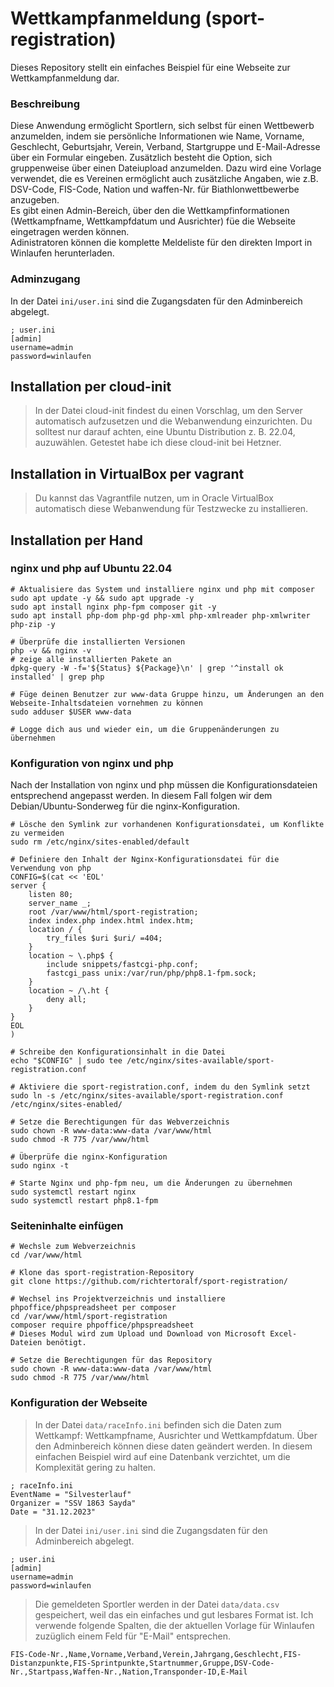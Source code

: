 # Wettkampfanmeldung (sport-registration)
Dieses Repository stellt ein einfaches Beispiel für eine Webseite zur Wettkampfanmeldung dar.
### Beschreibung
Diese Anwendung ermöglicht Sportlern, sich selbst für einen Wettbewerb anzumelden, indem sie persönliche Informationen wie Name, Vorname, Geschlecht, Geburtsjahr, Verein, Verband, Startgruppe und E-Mail-Adresse über ein Formular eingeben. Zusätzlich besteht die Option, sich gruppenweise über einen Dateiupload anzumelden. Dazu wird eine Vorlage verwendet, die es Vereinen ermöglicht auch zusätzliche Angaben, wie z.B. DSV-Code, FIS-Code, Nation und waffen-Nr. für Biathlonwettbewerbe anzugeben.  
Es gibt einen Admin-Bereich, über den die Wettkampfinformationen (Wettkampfname, Wettkampfdatum und Ausrichter) füe die Webseite eingetragen werden können.  
Adinistratoren können die komplette Meldeliste für den direkten Import in Winlaufen herunterladen.

### Adminzugang
In der Datei `ini/user.ini` sind die Zugangsdaten für den Adminbereich abgelegt.
```
; user.ini
[admin]
username=admin
password=winlaufen
```

## Installation per cloud-init
>In der Datei cloud-init findest du einen Vorschlag, um den Server automatisch aufzusetzen und die Webanwendung einzurichten. Du solltest nur darauf achten, eine Ubuntu Distribution z. B. 22.04, auzuwählen. Getestet habe ich diese cloud-init bei Hetzner.

## Installation in VirtualBox per vagrant
>Du kannst das Vagrantfile nutzen, um in Oracle VirtualBox automatisch diese Webanwendung für Testzwecke zu installieren.

## Installation per Hand
### nginx und php auf Ubuntu 22.04
```
# Aktualisiere das System und installiere nginx und php mit composer
sudo apt update -y && sudo apt upgrade -y
sudo apt install nginx php-fpm composer git -y
sudo apt install php-dom php-gd php-xml php-xmlreader php-xmlwriter php-zip -y

# Überprüfe die installierten Versionen
php -v && nginx -v
# zeige alle installierten Pakete an
dpkg-query -W -f='${Status} ${Package}\n' | grep '^install ok installed' | grep php

# Füge deinen Benutzer zur www-data Gruppe hinzu, um Änderungen an den Webseite-Inhaltsdateien vornehmen zu können
sudo adduser $USER www-data

# Logge dich aus und wieder ein, um die Gruppenänderungen zu übernehmen
```
### Konfiguration von nginx und php
Nach der Installation von nginx und php müssen die Konfigurationsdateien entsprechend angepasst werden. In diesem Fall folgen wir dem Debian/Ubuntu-Sonderweg für die nginx-Konfiguration.
```
# Lösche den Symlink zur vorhandenen Konfigurationsdatei, um Konflikte zu vermeiden
sudo rm /etc/nginx/sites-enabled/default

# Definiere den Inhalt der Nginx-Konfigurationsdatei für die Verwendung von php
CONFIG=$(cat << 'EOL'
server {
    listen 80;
    server_name _;
    root /var/www/html/sport-registration;
    index index.php index.html index.htm;
    location / {
        try_files $uri $uri/ =404;
    }
    location ~ \.php$ {
        include snippets/fastcgi-php.conf;
        fastcgi_pass unix:/var/run/php/php8.1-fpm.sock;
    }
    location ~ /\.ht {
        deny all;
    }
}
EOL
)

# Schreibe den Konfigurationsinhalt in die Datei
echo "$CONFIG" | sudo tee /etc/nginx/sites-available/sport-registration.conf

# Aktiviere die sport-registration.conf, indem du den Symlink setzt
sudo ln -s /etc/nginx/sites-available/sport-registration.conf /etc/nginx/sites-enabled/

# Setze die Berechtigungen für das Webverzeichnis
sudo chown -R www-data:www-data /var/www/html
sudo chmod -R 775 /var/www/html

# Überprüfe die nginx-Konfiguration
sudo nginx -t

# Starte Nginx und php-fpm neu, um die Änderungen zu übernehmen
sudo systemctl restart nginx
sudo systemctl restart php8.1-fpm

```
### Seiteninhalte einfügen
```
# Wechsle zum Webverzeichnis
cd /var/www/html

# Klone das sport-registration-Repository
git clone https://github.com/richtertoralf/sport-registration/

# Wechsel ins Projektverzeichnis und installiere phpoffice/phpspreadsheet per composer
cd /var/www/html/sport-registration
composer require phpoffice/phpspreadsheet
# Dieses Modul wird zum Upload und Download von Microsoft Excel-Dateien benötigt.

# Setze die Berechtigungen für das Repository
sudo chown -R www-data:www-data /var/www/html
sudo chmod -R 775 /var/www/html
```
### Konfiguration der Webseite
>In der Datei `data/raceInfo.ini` befinden sich die Daten zum Wettkampf: Wettkampfname, Ausrichter und Wettkampfdatum. Über den Adminbereich können diese daten geändert werden. In diesem einfachen Beispiel wird auf eine Datenbank verzichtet, um die Komplexität gering zu halten.

```
; raceInfo.ini
EventName = "Silvesterlauf"
Organizer = "SSV 1863 Sayda"
Date = "31.12.2023"
```
>In der Datei `ini/user.ini` sind die Zugangsdaten für den Adminbereich abgelegt.
```
; user.ini
[admin]
username=admin
password=winlaufen
```

>Die gemeldeten Sportler werden in der Datei `data/data.csv` gespeichert, weil das ein einfaches und gut lesbares Format ist. Ich verwende folgende Spalten, die der aktuellen Vorlage für Winlaufen zuzüglich einem Feld für "E-Mail" entsprechen.

```
FIS-Code-Nr.,Name,Vorname,Verband,Verein,Jahrgang,Geschlecht,FIS-Distanzpunkte,FIS-Sprintpunkte,Startnummer,Gruppe,DSV-Code-Nr.,Startpass,Waffen-Nr.,Nation,Transponder-ID,E-Mail
```
